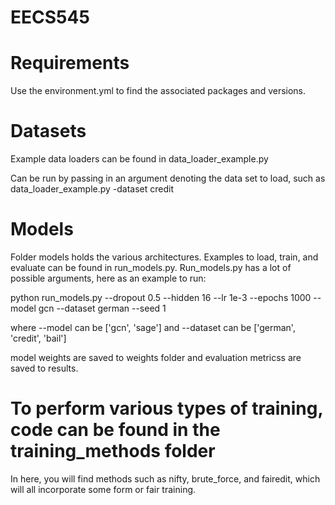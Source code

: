 # EECS545

# Requirements

Use the environment.yml to find the associated packages and versions. 

# Datasets 

Example data loaders can be found in data_loader_example.py 

Can be run by passing in an argument denoting the data set to load, such as data_loader_example.py -dataset credit

# Models

Folder models holds the various architectures. Examples to load, train, and evaluate can be found in run_models.py. Run_models.py has a lot of possible arguments, here as an example to run:

python run_models.py --dropout 0.5 --hidden 16 --lr 1e-3 --epochs 1000 --model gcn --dataset german --seed 1

where --model can be ['gcn', 'sage'] and --dataset can be ['german', 'credit', 'bail'] 

model weights are saved to weights folder and evaluation metricss are saved to results. 

# To perform various types of training, code can be found in the training_methods folder

In here, you will find methods such as nifty, brute_force, and fairedit, which will all incorporate some form or fair training.  
